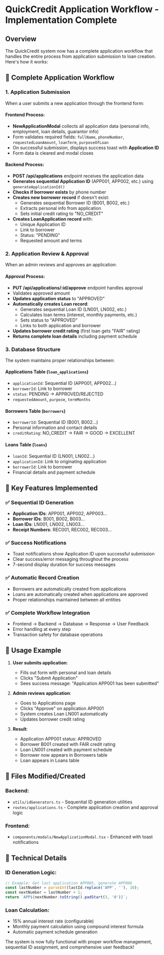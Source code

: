 # QuickCredit Application Workflow - Implementation Complete

## Overview
The QuickCredit system now has a complete application workflow that handles the entire process from application submission to loan creation. Here's how it works:

## 🔄 Complete Application Workflow

### 1. **Application Submission** 
When a user submits a new application through the frontend form:

#### Frontend Process:
- **NewApplicationModal** collects all application data (personal info, employment, loan details, guarantor info)
- Form validates required fields: `fullName`, `phoneNumber`, `requestedLoanAmount`, `loanTerm`, `purposeOfLoan`
- On successful submission, displays success toast with **Application ID**
- Form data is cleared and modal closes

#### Backend Process:
- **POST /api/applications** endpoint receives the application data
- **Generates sequential Application ID** (APP001, APP002, etc.) using `generateApplicationId()`
- **Checks if borrower exists** by phone number
- **Creates new borrower record** if doesn't exist:
  - Generates sequential Borrower ID (B001, B002, etc.)
  - Extracts personal info from application
  - Sets initial credit rating to "NO_CREDIT"
- **Creates LoanApplication record** with:
  - Unique Application ID
  - Link to borrower
  - Status: "PENDING"
  - Requested amount and terms

### 2. **Application Review & Approval**
When an admin reviews and approves an application:

#### Approval Process:
- **PUT /api/applications/:id/approve** endpoint handles approval
- Validates approved amount
- **Updates application status** to "APPROVED"
- **Automatically creates Loan record**:
  - Generates sequential Loan ID (LN001, LN002, etc.)
  - Calculates loan terms (interest, monthly payments, etc.)
  - Sets status to "APPROVED"
  - Links to both application and borrower
- **Updates borrower credit rating** (first loan gets "FAIR" rating)
- **Returns complete loan details** including payment schedule

### 3. **Database Structure**
The system maintains proper relationships between:

#### Applications Table (`loan_applications`)
- `applicationId`: Sequential ID (APP001, APP002...)
- `borrowerId`: Link to borrower
- `status`: PENDING → APPROVED/REJECTED
- `requestedAmount`, `purpose`, `termMonths`

#### Borrowers Table (`borrowers`)
- `borrowerId`: Sequential ID (B001, B002...)
- Personal information and contact details
- `creditRating`: NO_CREDIT → FAIR → GOOD → EXCELLENT

#### Loans Table (`loans`)
- `loanId`: Sequential ID (LN001, LN002...)
- `applicationId`: Link to originating application
- `borrowerId`: Link to borrower
- Financial details and payment schedule

## 🎯 Key Features Implemented

### ✅ Sequential ID Generation
- **Application IDs**: APP001, APP002, APP003...
- **Borrower IDs**: B001, B002, B003...
- **Loan IDs**: LN001, LN002, LN003...
- **Receipt Numbers**: REC001, REC002, REC003...

### ✅ Success Notifications
- Toast notifications show Application ID upon successful submission
- Clear success/error messaging throughout the process
- 7-second display duration for success messages

### ✅ Automatic Record Creation
- Borrowers are automatically created from applications
- Loans are automatically created when applications are approved
- Proper relationships maintained between all entities

### ✅ Complete Workflow Integration
- Frontend → Backend → Database → Response → User Feedback
- Error handling at every step
- Transaction safety for database operations

## 🚀 Usage Example

1. **User submits application**:
   - Fills out form with personal and loan details
   - Clicks "Submit Application"
   - Sees success message: "Application APP001 has been submitted"

2. **Admin reviews application**:
   - Goes to Applications page
   - Clicks "Approve" on application APP001
   - System creates Loan LN001 automatically
   - Updates borrower credit rating

3. **Result**:
   - Application APP001 status: APPROVED
   - Borrower B001 created with FAIR credit rating
   - Loan LN001 created with payment schedule
   - Borrower now appears in Borrowers table
   - Loan appears in Loans table

## 📁 Files Modified/Created

### Backend:
- `utils/idGenerators.ts` - Sequential ID generation utilities
- `routes/applications.ts` - Complete application creation and approval logic

### Frontend:
- `components/modals/NewApplicationModal.tsx` - Enhanced with toast notifications

## 🔧 Technical Details

### ID Generation Logic:
```typescript
// Example: Get last application APP005, generate APP006
const lastNumber = parseInt(lastId.replace('APP', ''), 10);
const nextNumber = lastNumber + 1;
return `APP${nextNumber.toString().padStart(3, '0')}`;
```

### Loan Calculation:
- 15% annual interest rate (configurable)
- Monthly payment calculation using compound interest formula
- Automatic payment schedule generation

The system is now fully functional with proper workflow management, sequential ID assignment, and comprehensive user feedback!